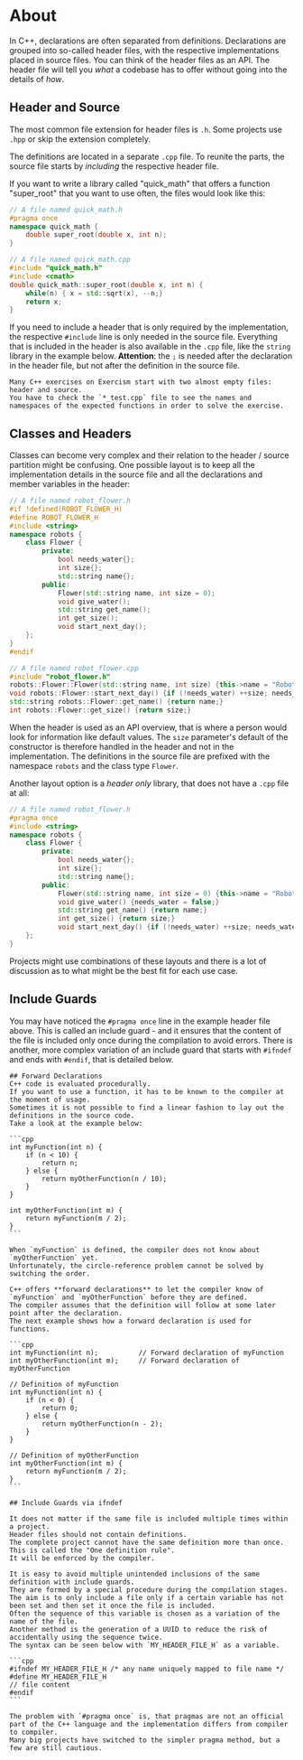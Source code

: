 # About

In C++, declarations are often separated from definitions.
Declarations are grouped into so-called header files, with the respective implementations placed in source files.
You can think of the header files as an API.
The header file will tell you _what_ a codebase has to offer without going into the details of _how_.

## Header and Source

The most common file extension for header files is `.h`.
Some projects use `.hpp` or skip the extension completely.

The definitions are located in a separate `.cpp` file.
To reunite the parts, the source file starts by _including_ the respective header file.

If you want to write a library called "quick_math" that offers a function "super_root" that you want to use often, the files would look like this:

```cpp
// A file named quick_math.h
#pragma once
namespace quick_math {
    double super_root(double x, int n);
}
```

```cpp
// A file named quick_math.cpp
#include "quick_math.h"
#include <cmath>
double quick_math::super_root(double x, int n) {
    while(n) { x = std::sqrt(x), --n;}
    return x;
}
```

If you need to include a header that is only required by the implementation, the respective `#include` line is only needed in the source file.
Everything that is included in the header is also available in the `.cpp` file, like the `string` library in the example below.
**Attention**: the `;` is needed after the declaration in the header file, but not after the definition in the source file.

~~~~exercism/note
Many C++ exercises on Exercism start with two almost empty files: header and source.
You have to check the `*_test.cpp` file to see the names and namespaces of the expected functions in order to solve the exercise.
~~~~

## Classes and Headers

Classes can become very complex and their relation to the header / source partition might be confusing.
One possible layout is to keep all the implementation details in the source file and all the declarations and member variables in the header:

```cpp
// A file named robot_flower.h
#if !defined(ROBOT_FLOWER_H)
#define ROBOT_FLOWER_H
#include <string>
namespace robots {
    class Flower {
        private:
            bool needs_water{};
            int size{};
            std::string name{};
        public:
            Flower(std::string name, int size = 0);
            void give_water();
            std::string get_name();
            int get_size();
            void start_next_day();
    };
}
#endif
```

```cpp
// A file named robot_flower.cpp
#include "robot_flower.h"
robots::Flower::Flower(std::string name, int size) {this->name = "Robotica " + name; this->size = size;}
void robots::Flower::start_next_day() {if (!needs_water) ++size; needs_water = true;}
std::string robots::Flower::get_name() {return name;}
int robots::Flower::get_size() {return size;}
```

When the header is used as an API overview, that is where a person would look for information like default values.
The `size` parameter's default of the constructor is therefore handled in the header and not in the implementation.
The definitions in the source file are prefixed with the namespace `robots` and the class type `Flower`.

Another layout option is a _header only_ library, that does not have a `.cpp` file at all:

```cpp
// A file named robot_flower.h
#pragma once
#include <string>
namespace robots {
    class Flower {
        private:
            bool needs_water{};
            int size{};
            std::string name{};
        public:
            Flower(std::string name, int size = 0) {this->name = "Robotica " + name; this->size = size;}
            void give_water() {needs_water = false;}
            std::string get_name() {return name;}
            int get_size() {return size;}
            void start_next_day() {if (!needs_water) ++size; needs_water = true;}
    };
}
```

Projects might use combinations of these layouts and there is a lot of discussion as to what might be the best fit for each use case.

## Include Guards

You may have noticed the `#pragma once` line in the example header file above.
This is called an include guard - and it ensures that the content of the file is included only once during the compilation to avoid errors.
There is another, more complex variation of an include guard that starts with `#ifndef` and ends with `#endif`, that is detailed below.


~~~~exercism/advanced
## Forward Declarations
C++ code is evaluated procedurally.
If you want to use a function, it has to be known to the compiler at the moment of usage.
Sometimes it is not possible to find a linear fashion to lay out the definitions in the source code.
Take a look at the example below:

```cpp
int myFunction(int n) {
    if (n < 10) {
        return n;
    } else {
        return myOtherFunction(n / 10);
    }
}

int myOtherFunction(int m) {
    return myFunction(m / 2);
}
```

When `myFunction` is defined, the compiler does not know about `myOtherFunction` yet.
Unfortunately, the circle-reference problem cannot be solved by switching the order.

C++ offers **forward declarations** to let the compiler know of `myFunction` and `myOtherFunction` before they are defined.
The compiler assumes that the definition will follow at some later point after the declaration.
The next example shows how a forward declaration is used for functions.

```cpp
int myFunction(int n);          // Forward declaration of myFunction
int myOtherFunction(int m);     // Forward declaration of myOtherFunction

// Definition of myFunction
int myFunction(int n) {
    if (n < 0) {
        return 0;
    } else {
        return myOtherFunction(n - 2);
    }
}

// Definition of myOtherFunction
int myOtherFunction(int m) {
    return myFunction(m / 2);
}
```

## Include Guards via ifndef

It does not matter if the same file is included multiple times within a project.
Header files should not contain definitions.
The complete project cannot have the same definition more than once.
This is called the "One definition rule".
It will be enforced by the compiler.

It is easy to avoid multiple unintended inclusions of the same definition with include guards.
They are formed by a special procedure during the compilation stages.
The aim is to only include a file only if a certain variable has not been set and then set it once the file is included.
Often the sequence of this variable is chosen as a variation of the name of the file.
Another method is the generation of a UUID to reduce the risk of accidentally using the sequence twice.
The syntax can be seen below with `MY_HEADER_FILE_H` as a variable.

```cpp
#ifndef MY_HEADER_FILE_H /* any name uniquely mapped to file name */
#define MY_HEADER_FILE_H
// file content
#endif
```

The problem with `#pragma once` is, that pragmas are not an official part of the C++ language and the implementation differs from compiler to compiler.
Many big projects have switched to the simpler pragma method, but a few are still cautious.
~~~~
